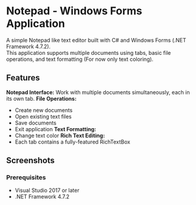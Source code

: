 # Notepad - Windows Forms Application

A simple Notepad like text editor built with C# and Windows Forms (.NET Framework 4.7.2).  
This application supports multiple documents using tabs, basic file operations, and text formatting (For now only text coloring).

## Features

 **Notepad Interface:** Work with multiple documents simultaneously, each in its own tab.
 **File Operations:**  
  - Create new documents  
  - Open existing text files  
  - Save documents  
  - Exit application
 **Text Formatting:**   
  - Change text color
 **Rich Text Editing:**  
  - Each tab contains a fully-featured RichTextBox

## Screenshots

### Prerequisites

- Visual Studio 2017 or later
- .NET Framework 4.7.2

